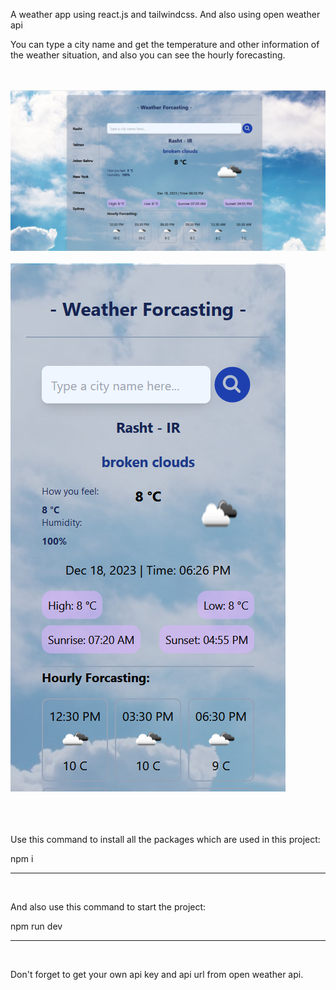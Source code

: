<p>A weather app using react.js and tailwindcss. And also using open weather api</p>
<p>You can type a city name and get the temperature and other information of the weather situation, and also you can see the hourly forecasting.</p>
<br/>
<br/>

<div>
    <img src="/weather-1.png"/>
    <br/>
    <br/>
    <img src="/weather-2.png"/>
    <br/>
</div>

<br/>
<br/>
<br/>


<p>
    Use this command to install all the packages which are used in this project:
</p>
<span>
    npm i
</span>

<br/>
<hr/>
<br/>

<p>
  And also use this command to start the project:
</p>
<span>
    npm run dev
</span>
<br/>
<hr/>
<br/>

<p>
  Don't forget to get your own api key and api url from open weather api.
</p>
